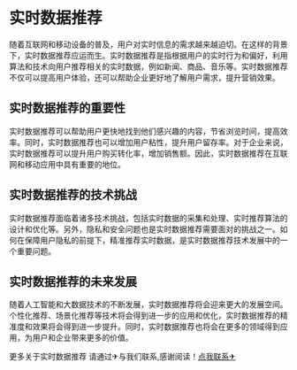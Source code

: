 # 实时数据推荐

随着互联网和移动设备的普及，用户对实时信息的需求越来越迫切。在这样的背景下，实时数据推荐应运而生。实时数据推荐是指根据用户的实时行为和偏好，利用算法和技术向用户推荐相关的实时数据，例如新闻、商品、音乐等。实时数据推荐不仅可以提高用户体验，还可以帮助企业更好地了解用户需求，提升营销效果。

## 实时数据推荐的重要性

实时数据推荐可以帮助用户更快地找到他们感兴趣的内容，节省浏览时间，提高效率。同时，实时数据推荐也可以增加用户粘性，提升用户留存率。对于企业来说，实时数据推荐可以提升用户购买转化率，增加销售额。因此，实时数据推荐在互联网和移动应用中具有重要的地位。

## 实时数据推荐的技术挑战

实时数据推荐面临着诸多技术挑战，包括实时数据的采集和处理、实时推荐算法的设计和优化等。另外，隐私和安全问题也是实时数据推荐需要面对的挑战之一。如何在保障用户隐私的前提下，精准推荐实时数据，是实时数据推荐技术发展中的一个重要问题。

## 实时数据推荐的未来发展

随着人工智能和大数据技术的不断发展，实时数据推荐将会迎来更大的发展空间。个性化推荐、场景化推荐等技术将会得到进一步的应用和优化，实时数据推荐的精准度和效果将会得到进一步提升。同时，实时数据推荐也将会在更多的领域得到应用，为用户和企业带来更多的价值。

更多关于实时数据推荐 请通过✈与我们联系,感谢阅读！[点我联系✈](https://wap.G208.com)